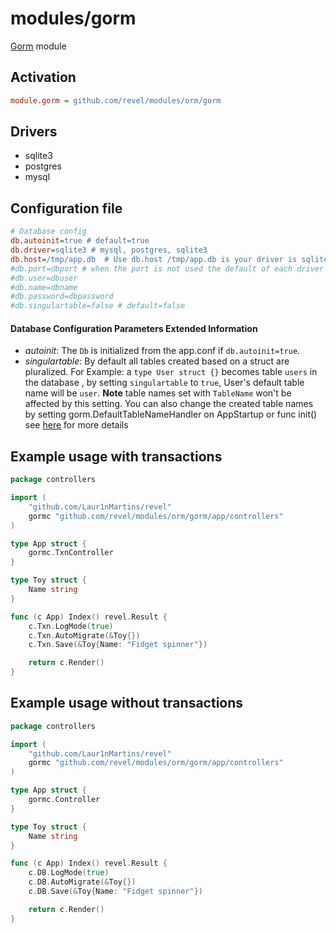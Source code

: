 # modules/gorm

[Gorm](http://jinzhu.me/gorm) module

## Activation

```ini
module.gorm = github.com/revel/modules/orm/gorm
```

## Drivers

- sqlite3
- postgres
- mysql

## Configuration file

```ini
# Database config
db.autoinit=true # default=true
db.driver=sqlite3 # mysql, postgres, sqlite3
db.host=/tmp/app.db  # Use db.host /tmp/app.db is your driver is sqlite
#db.port=dbport # when the port is not used the default of each driver
#db.user=dbuser
#db.name=dbname
#db.password=dbpassword
#db.singulartable=false # default=false
```

#### Database Configuration Parameters Extended Information

- _autoinit_: The `Db` is initialized from the app.conf if `db.autoinit=true`.
- _singulartable_: By default all tables created based on a struct are pluralized.
  For Example: a `type User struct {}` becomes table `users` in the database
  , by setting `singulartable` to `true`, User's default table name will be `user`.
  **Note** table names set with `TableName` won't be affected by this setting.
  You can also change the created table names by setting gorm.DefaultTableNameHandler on AppStartup
  or func init() see [here](http://jinzhu.me/gorm/models.html#conventions) for more details

## Example usage with transactions

```go
package controllers

import (
    "github.com/Laur1nMartins/revel"
    gormc "github.com/revel/modules/orm/gorm/app/controllers"
)

type App struct {
    gormc.TxnController
}

type Toy struct {
    Name string
}

func (c App) Index() revel.Result {
    c.Txn.LogMode(true)
    c.Txn.AutoMigrate(&Toy{})
    c.Txn.Save(&Toy{Name: "Fidget spinner"})

    return c.Render()
}
```

## Example usage without transactions

```go
package controllers

import (
    "github.com/Laur1nMartins/revel"
    gormc "github.com/revel/modules/orm/gorm/app/controllers"
)

type App struct {
    gormc.Controller
}

type Toy struct {
    Name string
}

func (c App) Index() revel.Result {
    c.DB.LogMode(true)
    c.DB.AutoMigrate(&Toy{})
    c.DB.Save(&Toy{Name: "Fidget spinner"})

    return c.Render()
}
```
